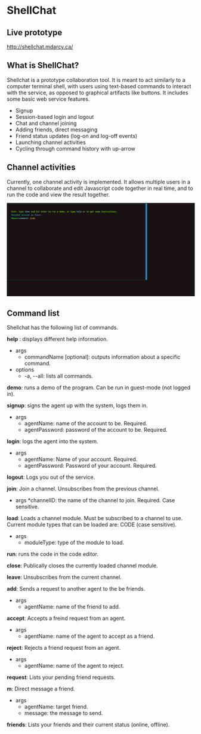 # ShellChat

## Live prototype

http://shellchat.mdarcy.ca/

## What is ShellChat?

Shellchat is a prototype collaboration tool. It is meant to act similarly to a computer terminal shell, with users using 
text-based commands to interact with the service, as opposed to graphical artifacts like buttons. 
It includes some basic web service features.

* Signup
* Session-based login and logout
* Chat and channel joining 
* Adding friends, direct messaging
* Friend status updates (log-on and log-off events)
* Launching channel activities
* Cycling through command history with up-arrow

## Channel activities

Currently, one channel activity is implemented. It allows multiple users in a channel to collaborate and edit Javascript code together
in real time, and to run the code and view the result together. 

![alt text](https://github.com/MasonDarcy/ShellChat/blob/main/animated_module.gif "Code editor screenshot")

## Command list

Shellchat has the following list of commands.

 __help__ : displays different help information.
* args
	* commandName [optional]: outputs information about a specific command.
* options
	* -a, --all: lists all commands.
	
	
__demo__: runs a demo of the program. Can be run in guest-mode (not logged in).
	
__signup__: signs the agent up with the system, logs them in.
* args
	* agentName: name of the account to be. Required.
	* agentPassword: password of the account to be. Required.

__login__: logs the agent into the system.
* args
	* agentName: Name of your account. Required.
	* agentPassword: Password of your account. Required.

__logout__: Logs you out of the service.

__join__: Join a channel. Unsubscribes from the previous channel.
* args
	*channelID: the name of the channel to join. Required. Case sensitive.

__load__: Loads a channel module. Must be subscribed to a channel to use. Current module types that can be loaded are: CODE (case sensitive).
* args	
	* moduleType: type of the module to load.

__run__: runs the code in the code editor. 

__close__: Publically closes the currently loaded channel module.

__leave__: Unsubscribes from the current channel.

__add__: Sends a request to another agent to the be friends.
* args
	* agentName: name of the friend to add.

__accept__: Accepts a freind request from an agent.
* args	
	* agentName: name of the agent to accept as a friend.

__reject__: Rejects a friend request from an agent.
* args
	* agentName: name of the agent to reject.

__request__: Lists your pending friend requests.


__m__: Direct message a friend.
* args
	* agentName: target friend.
	* message: the message to send.

__friends__: Lists your friends and their current status (online, offline).
